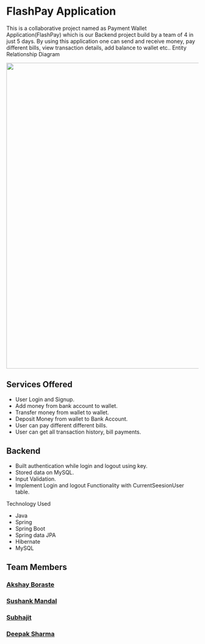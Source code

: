 # FlashPay Application
This is a collaborative project named as Payment Wallet Application(FlashPay) which is our Backend project build by a team of 4 in just 5 days.
By using this application one can send and receive money, pay different bills, view transaction details, add balance to wallet etc.. 
Entity Relationship Diagram 

<img src="https://user-images.githubusercontent.com/101569228/200902071-d6ad123d-55ce-4dee-b7bd-6d5c3a06ee0b.jpeg" alt="" width="740" height="800" margin-right="50px">

## Services Offered 

- User Login and Signup.
- Add money from bank account to wallet.
- Transfer money from wallet to wallet.
- Deposit Money from wallet to Bank Account.
- User can pay different different bills.
- User can get all transaction history, bill payments.

## Backend 

- Built authentication while login and logout using key.
- Stored data on MySQL.
- Input Validation.
- Implement Login and logout Functionality with CurrentSeesionUser table.

Technology Used

- Java
- Spring
- Spring Boot
- Spring data JPA
- Hibernate
- MySQL


 ## Team Members

### [Akshay Boraste](https://github.com/akbora1994)
### [Sushank Mandal](https://github.com/sushank678)
### [Subhajit](https://github.com/subhajit51193)
### [Deepak Sharma](https://github.com/Deepaksharma-39)

